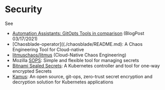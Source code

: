 # Security

See

- [Automation Assistants: GitOpts Tools in comparison](https://cloudogu.com/en/blog/gitops-tools) (BlogPost 03/17/2021)
- [Chaosblade-operator]((./chaosblade/README.md): A Chaos Engineering Tool for Cloud-native
- [litmuschaos/litmus](https://github.com/litmuschaos/litmus) (Cloud-Native Chaos Engineering)
- Mozilla [SOPS](https://github.com/mozilla/sops): Simple and flexible tool for managing secrets
- [Bitnami Sealed Secrets](https://github.com/bitnami-labs/sealed-secrets): A Kubernetes controller and tool for one-way encrypted Secrets
- [Kamus](https://github.com/Soluto/kamus): An open source, git-ops, zero-trust secret encryption and decryption solution for Kubernetes applications
